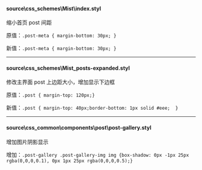 #### source\css\_schemes\Mist\index.styl

缩小首页 post 间距

原值：```.post-meta { margin-bottom: 30px; }```

新值：```.post-meta { margin-bottom: 30px; }```

___

#### source\css\_schemes\Mist\_posts-expanded.styl

修改主界面 post 上边距大小，增加显示下边框

原值：```.post { margin-top: 120px;}```

新值：```.post { margin-top: 40px;border-bottom: 1px solid #eee;  }```

___

#### source\css\_common\components\post\post-gallery.styl

增加图片阴影显示

增加：```.post-gallery .post-gallery-img img {box-shadow: 0px -1px 25px rgba(0,0,0,0.1), 0px 1px 25px rgba(0,0,0,0.5);}```